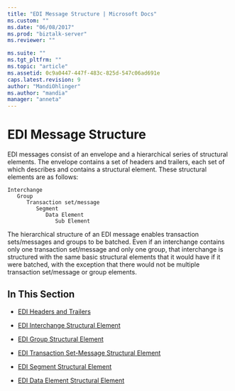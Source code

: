 ```yaml
---
title: "EDI Message Structure | Microsoft Docs"
ms.custom: ""
ms.date: "06/08/2017"
ms.prod: "biztalk-server"
ms.reviewer: ""

ms.suite: ""
ms.tgt_pltfrm: ""
ms.topic: "article"
ms.assetid: 0c9a0447-447f-483c-825d-547c06ad691e
caps.latest.revision: 9
author: "MandiOhlinger"
ms.author: "mandia"
manager: "anneta"
---
```

# EDI Message Structure
EDI messages consist of an envelope and a hierarchical series of structural elements. The envelope contains a set of headers and trailers, each set of which describes and contains a structural element. These structural elements are as follows:  
  
```  
Interchange  
   Group  
      Transaction set/message  
         Segment  
            Data Element  
               Sub Element  
```  
  
 The hierarchical structure of an EDI message enables transaction sets/messages and groups to be batched. Even if an interchange contains only one transaction set/message and only one group, that interchange is structured with the same basic structural elements that it would have if it were batched, with the exception that there would not be multiple transaction set/message or group elements.  
  
## In This Section  
  
-   [EDI Headers and Trailers](../core/edi-headers-and-trailers.md)  
  
-   [EDI Interchange Structural Element](../core/edi-interchange-structural-element.md)  
  
-   [EDI Group Structural Element](../core/edi-group-structural-element.md)  
  
-   [EDI Transaction Set-Message Structural Element](../core/edi-transaction-set-message-structural-element.md)  
  
-   [EDI Segment Structural Element](../core/edi-segment-structural-element.md)  
  
-   [EDI Data Element Structural Element](../core/edi-data-element-structural-element.md)